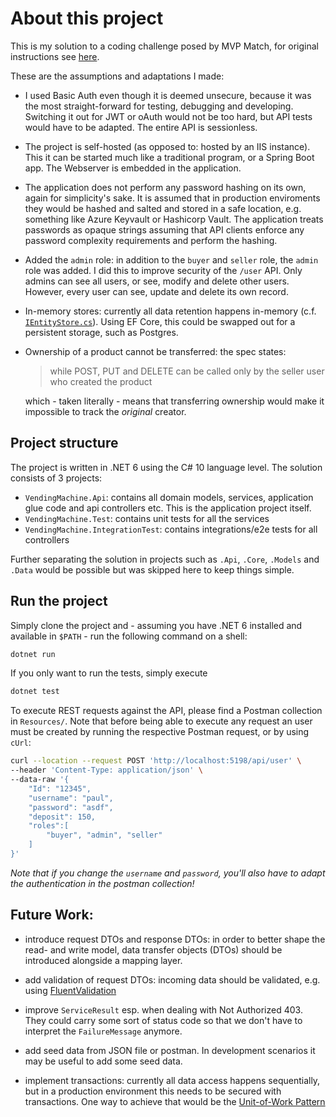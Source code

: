 # About this project

This is my solution to a coding challenge posed by MVP Match, for original instructions see [here](https://mvpmatch.notion.site/Backend-1-9a5476e6cb7848ec9f620ce8a64c0d06). 

These are the assumptions and adaptations I made:

- I used Basic Auth even though it is deemed unsecure, because it was the most straight-forward for testing, debugging and developing. Switching it out for JWT or oAuth would not be too hard, but API tests would have to be adapted. The entire API is sessionless. 
- The project is self-hosted (as opposed to: hosted by an IIS instance). This it can be started much like a traditional program, or a Spring Boot app. The Webserver is embedded in the application.
- The application does not perform any password hashing on its own, again for simplicity's sake. It is assumed that in production enviroments they would be hashed and salted and stored in a safe location, e.g. something like Azure Keyvault or Hashicorp Vault. The application treats passwords as opaque strings assuming that API clients enforce any password complexity requirements and perform the hashing.
- Added the `admin` role: in addition to the `buyer` and `seller` role, the `admin` role was added. I did this to improve security of the `/user` API. Only admins can see all users, or see, modify and delete other users. However, every user can see, update and delete its own record.
- In-memory stores: currently all data retention happens in-memory (c.f. [`IEntityStore.cs`](VendingMachine.Api/DataAccess/IEntityStore.cs)). Using EF Core, this could be swapped out for a persistent storage, such as Postgres.
- Ownership of a product cannot be transferred: the spec states:
  > while POST, PUT and DELETE can be called only by the seller user who created the product
  
  which - taken literally - means that transferring ownership would make it impossible to track the _original_ creator.



## Project structure
The project is written in .NET 6 using the C# 10 language level. The solution consists of 3 projects:
- `VendingMachine.Api`: contains all domain models, services, application glue code and api controllers etc. This is the application project itself.
- `VendingMachine.Test`: contains unit tests for all the services
- `VendingMachine.IntegrationTest`: contains integrations/e2e tests for all controllers

Further separating the solution in projects such as `.Api`, `.Core`, `.Models` and `.Data` would be possible but was skipped here to keep things simple.

## Run the project
Simply clone the project and - assuming you have .NET 6 installed and available in `$PATH` - run the following command on a shell:
```bash
dotnet run
```
If you only want to run the tests, simply execute
```bash
dotnet test
```
To execute REST requests against the API, please find a Postman collection in `Resources/`. Note that before being able to execute any request an user must be created by running the respective Postman request, or by using `cUrl`:
```bash
curl --location --request POST 'http://localhost:5198/api/user' \
--header 'Content-Type: application/json' \
--data-raw '{
    "Id": "12345",
    "username": "paul",
    "password": "asdf",
    "deposit": 150,
    "roles":[
        "buyer", "admin", "seller"
    ]
}'
```
_Note that if you change the `username` and `password`, you'll also have to adapt the authentication in the postman collection!_
## Future Work:

- introduce request DTOs and response DTOs: in order to better shape the read- and write model, data transfer objects (DTOs) should be introduced alongside a mapping layer.
- add validation of request DTOs: incoming data should be validated, e.g. using [FluentValidation](https://docs.fluentvalidation.net/en/latest/)
- improve `ServiceResult` esp. when dealing with Not Authorized 403. They could carry some sort of status code so that we don't have to interpret the `FailureMessage` anymore.
- add seed data from JSON file or postman. In development scenarios it may be useful to add some seed data.

- implement transactions: currently all data access happens sequentially, but in a production environment this needs to be secured with transactions. One way to achieve that would be the [Unit-of-Work Pattern](https://dotnettutorials.net/lesson/unit-of-work-csharp-mvc/)